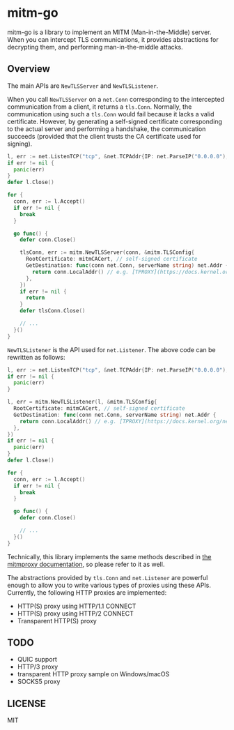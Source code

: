 # mitm-go
mitm-go is a library to implement an MITM (Man-in-the-Middle) server.\
When you can intercept TLS communications, it provides abstractions for decrypting them, and performing man-in-the-middle attacks.

## Overview
The main APIs are `NewTLSServer` and `NewTLSListener`.

When you call `NewTLSServer` on a `net.Conn` corresponding to the intercepted communication from a client, it returns a `tls.Conn`.
Normally, the communication using such a `tls.Conn` would fail because it lacks a valid certificate.
However, by generating a self-signed certificate corresponding to the actual server and performing a handshake, the communication succeeds (provided that the client trusts the CA certificate used for signing).

```go
l, err := net.ListenTCP("tcp", &net.TCPAddr{IP: net.ParseIP("0.0.0.0"), Port: 443})
if err != nil {
  panic(err)
}
defer l.Close()

for {
  conn, err := l.Accept()
  if err != nil {
    break
  }

  go func() {
    defer conn.Close()

    tlsConn, err := mitm.NewTLSServer(conn, &mitm.TLSConfig{
      RootCertificate: mitmCACert, // self-signed certificate
      GetDestination: func(conn net.Conn, serverName string) net.Addr {
        return conn.LocalAddr() // e.g. [TPROXY](https://docs.kernel.org/networking/tproxy.html)
      },
    })
    if err != nil {
      return
    }
    defer tlsConn.Close()

    // ...
  }()
}
```

`NewTLSListener` is the API used for `net.Listener`.
The above code can be rewritten as follows:

```go
l, err := net.ListenTCP("tcp", &net.TCPAddr{IP: net.ParseIP("0.0.0.0"), Port: 443})
if err != nil {
  panic(err)
}

l, err = mitm.NewTLSListener(l, &mitm.TLSConfig{
  RootCertificate: mitmCACert, // self-signed certificate
  GetDestination: func(conn net.Conn, serverName string) net.Addr {
    return conn.LocalAddr() // e.g. [TPROXY](https://docs.kernel.org/networking/tproxy.html)
  },
})
if err != nil {
  panic(err)
}
defer l.Close()

for {
  conn, err := l.Accept()
  if err != nil {
    break
  }

  go func() {
    defer conn.Close()

    // ...
  }()
}
```

Technically, this library implements the same methods described in [the mitmproxy documentation](https://docs.mitmproxy.org/stable/concepts-howmitmproxyworks/), so please refer to it as well.

The abstractions provided by `tls.Conn` and `net.Listener` are powerful enough to allow you to write various types of proxies using these APIs. Currently, the following HTTP proxies are implemented:

- HTTP(S) proxy using HTTP/1.1 CONNECT
- HTTP(S) proxy using HTTP/2 CONNECT
- Transparent HTTP(S) proxy

## TODO
- QUIC support
- HTTP/3 proxy
- transparent HTTP proxy sample on Windows/macOS
- SOCKS5 proxy

## LICENSE
MIT
